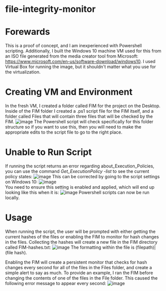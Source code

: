 # file-integrity-monitor
# Forewards 
This is a proof of concept, and I am inexperienced with Powershell scripting. Additionally, I built the Windows 10 machine VM used for this from an ISO file generated from the media creator tool from Microsoft: https://www.microsoft.com/en-us/software-download/windows10. I used Virtual Box for running the image, but it shouldn't matter what you use for the virtualization. 

# Creating VM and Environment
In the fresh VM, I created a folder called FIM for the project on the Desktop. Inside of the FIM folder I created a .ps1 script file for the FIM itself, and a folder called Files that will contain three files that will be checked by the FIM. 
![image](https://user-images.githubusercontent.com/99374038/178180707-d30ec7ff-9ea2-4a5a-8c6c-506f38b7e267.png)
The Powershell script will check specifically for this folder structure so if you want to use this, then you will need to make the appropriate edits to the script file to go to the right place. 

# Unable to Run Script 
If running the script returns an error regarding about_Execution_Policies, you can use the command *Get_ExecutionPolicy -list* to see the current policy states: 
![image](https://user-images.githubusercontent.com/99374038/178181179-ad8e0003-5ad8-4afb-a88f-2716b2292c14.png)
This can be corrected by going to the script settings on Windows 10:
![image](https://user-images.githubusercontent.com/99374038/178181576-9a1866c9-4267-462c-b420-927d6a60c08a.png)  
You need to ensure this setting is enabled and applied, which will end up looking like this when it is:
![image](https://user-images.githubusercontent.com/99374038/178181626-52bc71aa-2ba4-4200-85f9-90dd0373b3aa.png)
Powershell scripts can now be run locally. 

# Usage 
When running the script, the user will be prompted with either getting the current hashes of the files or enabling the FIM to monitor for hash changes in the files. Collecting the hashes will create a new file in the FIM directory called FIM-hashes.txt:
![image](https://user-images.githubusercontent.com/99374038/178183007-e423a201-c16b-43c8-af61-6a8ec30f52c8.png)
The formatting within the file is (filepath)|(file hash). 

Enabling the FIM will create a persistent monitor that checks for hash changes every second for all of the files in the Files folder, and create a simple alert to say as much. To provide an example, I ran the FIM before changing the contents of one of the files in the File folder. This caused the following error message to appear every second: 
![image](https://user-images.githubusercontent.com/99374038/178183910-9d6c17dd-6c84-4699-862f-13572b7b41db.png)
